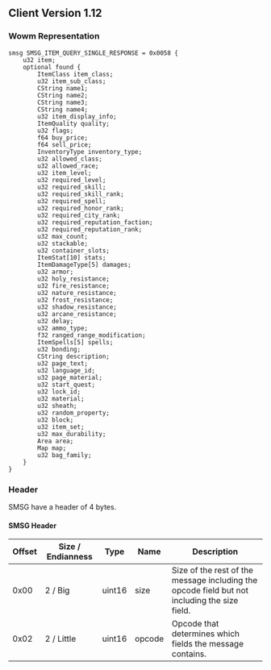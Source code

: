 ## Client Version 1.12

### Wowm Representation
```rust,ignore
smsg SMSG_ITEM_QUERY_SINGLE_RESPONSE = 0x0058 {
    u32 item;    
    optional found {    
        ItemClass item_class;        
        u32 item_sub_class;        
        CString name1;        
        CString name2;        
        CString name3;        
        CString name4;        
        u32 item_display_info;        
        ItemQuality quality;        
        u32 flags;        
        f64 buy_price;        
        f64 sell_price;        
        InventoryType inventory_type;        
        u32 allowed_class;        
        u32 allowed_race;        
        u32 item_level;        
        u32 required_level;        
        u32 required_skill;        
        u32 required_skill_rank;        
        u32 required_spell;        
        u32 required_honor_rank;        
        u32 required_city_rank;        
        u32 required_reputation_faction;        
        u32 required_reputation_rank;        
        u32 max_count;        
        u32 stackable;        
        u32 container_slots;        
        ItemStat[10] stats;        
        ItemDamageType[5] damages;        
        u32 armor;        
        u32 holy_resistance;        
        u32 fire_resistance;        
        u32 nature_resistance;        
        u32 frost_resistance;        
        u32 shadow_resistance;        
        u32 arcane_resistance;        
        u32 delay;        
        u32 ammo_type;        
        f32 ranged_range_modification;        
        ItemSpells[5] spells;        
        u32 bonding;        
        CString description;        
        u32 page_text;        
        u32 language_id;        
        u32 page_material;        
        u32 start_quest;        
        u32 lock_id;        
        u32 material;        
        u32 sheath;        
        u32 random_property;        
        u32 block;        
        u32 item_set;        
        u32 max_durability;        
        Area area;        
        Map map;        
        u32 bag_family;        
    }    
}

```
### Header
SMSG have a header of 4 bytes.

#### SMSG Header
| Offset | Size / Endianness | Type   | Name   | Description |
| ------ | ----------------- | ------ | ------ | ----------- |
| 0x00   | 2 / Big           | uint16 | size   | Size of the rest of the message including the opcode field but not including the size field.|
| 0x02   | 2 / Little        | uint16 | opcode | Opcode that determines which fields the message contains.|
